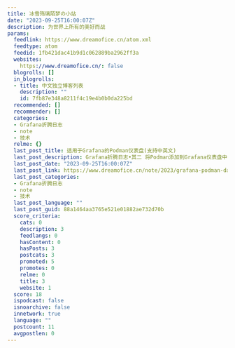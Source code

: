 ```yaml
---
title: 冰雪殇璃陌梦の小站
date: "2023-09-25T16:00:07Z"
description: 为世界上所有的美好而战
params:
  feedlink: https://www.dreamofice.cn/atom.xml
  feedtype: atom
  feedid: 1fb421dac41b9d1c062889ba2962ff3a
  websites:
    https://www.dreamofice.cn/: false
  blogrolls: []
  in_blogrolls:
  - title: 中文独立博客列表
    description: ""
    id: 7fb87e348a8211f4c19e4b0b0da225bd
  recommended: []
  recommender: []
  categories:
  - Grafana折腾日志
  - note
  - 技术
  relme: {}
  last_post_title: 适用于Grafana的Podman仪表盘(支持中英文)
  last_post_description: Grafana折腾日志•其二 将Podman添加到Grafana仪表盘中(下)
  last_post_date: "2023-09-25T16:00:07Z"
  last_post_link: https://www.dreamofice.cn/note/2023/grafana-podman-dashboard
  last_post_categories:
  - Grafana折腾日志
  - note
  - 技术
  last_post_language: ""
  last_post_guid: 88a1464aa3765e521e01882ae732d70b
  score_criteria:
    cats: 0
    description: 3
    feedlangs: 0
    hasContent: 0
    hasPosts: 3
    postcats: 3
    promoted: 5
    promotes: 0
    relme: 0
    title: 3
    website: 1
  score: 18
  ispodcast: false
  isnoarchive: false
  innetwork: true
  language: ""
  postcount: 11
  avgpostlen: 0
---
```

